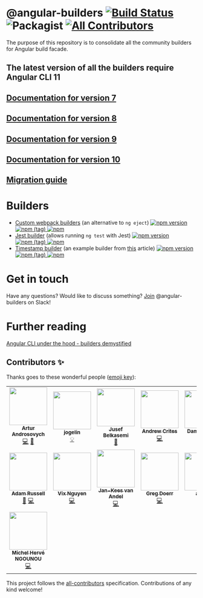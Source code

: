 # @angular-builders [![Build Status](https://travis-ci.com/just-jeb/angular-builders.svg?branch=master)](https://travis-ci.com/just-jeb/angular-builders) ![Packagist](https://img.shields.io/packagist/l/doctrine/orm.svg) [![All Contributors](https://img.shields.io/badge/all_contributors-8-orange.svg?style=flat-square)](#contributors)

The purpose of this repository is to consolidate all the community builders for Angular build facade.

## The latest version of all the builders require Angular CLI 11

## [Documentation for version 7](https://github.com/just-jeb/angular-builders/tree/7.x.x)

## [Documentation for version 8](https://github.com/just-jeb/angular-builders/tree/8.x.x)

## [Documentation for version 9](https://github.com/just-jeb/angular-builders/tree/9.x.x)

## [Documentation for version 10](https://github.com/just-jeb/angular-builders/tree/10.x.x)

## [Migration guide](./MIGRATION.MD)

# Builders

- [Custom webpack builders](./packages/custom-webpack) (an alternative to `ng eject`) [![npm version](https://img.shields.io/npm/v/@angular-builders/custom-webpack.svg) ![npm (tag)](https://img.shields.io/npm/v/@angular-builders/custom-webpack/next.svg) ![npm](https://img.shields.io/npm/dm/@angular-builders/custom-webpack.svg)](https://www.npmjs.com/package/@angular-builders/custom-webpack)
- [Jest builder](./packages/jest) (allows running `ng test` with Jest) [![npm version](https://img.shields.io/npm/v/@angular-builders/jest.svg) ![npm (tag)](https://img.shields.io/npm/v/@angular-builders/jest/next.svg) ![npm](https://img.shields.io/npm/dm/@angular-builders/jest.svg)](https://www.npmjs.com/package/@angular-builders/jest)
- [Timestamp builder](./packages/timestamp) (an example builder from [this](https://medium.com/@justjeb/angular-cli-6-under-the-hood-builders-demystified-f0690ebcf01) article) [![npm version](https://img.shields.io/npm/v/@angular-builders/timestamp.svg) ![npm (tag)](https://img.shields.io/npm/v/@angular-builders/timestamp/next.svg) ![npm](https://img.shields.io/npm/dm/@angular-builders/timestamp.svg)](https://www.npmjs.com/package/@angular-builders/timestamp)

# Get in touch

Have any questions? Would like to discuss something?
[Join](https://join.slack.com/t/angular-builders/shared_invite/enQtODM2MjU5MTYyMDk2LTcxODQ3NTExNDZkM2U0NWQ2NmVmZTAwZWNmOThhYjg4ZDlmMGFlNDZmYWQxYzU5ODIzYjdmZGFmNmUxNDBlY2E) @angular-builders on Slack!

# Further reading

[Angular CLI under the hood - builders demystified](https://blog.angularindepth.com/angular-cli-under-the-hood-builders-demystified-v2-e73ee0f2d811)

## Contributors ✨

Thanks goes to these wonderful people ([emoji key](https://allcontributors.org/docs/en/emoji-key)):

<!-- ALL-CONTRIBUTORS-LIST:START - Do not remove or modify this section -->
<!-- prettier-ignore-start -->
<!-- markdownlint-disable -->
<table>
  <tr>
    <td align="center"><a href="https://medium.com/@overthesanity"><img src="https://avatars1.githubusercontent.com/u/7337691?v=4" width="100px;" alt=""/><br /><sub><b>Artur Androsovych</b></sub></a><br /><a href="https://github.com/just-jeb/angular-builders/commits?author=arturovt" title="Code">💻</a> <a href="#question-arturovt" title="Answering Questions">💬</a></td>
    <td align="center"><a href="https://github.com/jogelin"><img src="https://avatars2.githubusercontent.com/u/954509?v=4" width="100px;" alt=""/><br /><sub><b>jogelin</b></sub></a><br /><a href="#example-jogelin" title="Examples">💡</a></td>
    <td align="center"><a href="https://github.com/jusefb"><img src="https://avatars2.githubusercontent.com/u/3741868?v=4" width="100px;" alt=""/><br /><sub><b>Jusef Belkasemi</b></sub></a><br /><a href="https://github.com/just-jeb/angular-builders/commits?author=jusefb" title="Documentation">📖</a></td>
    <td align="center"><a href="https://medium.com/@ExplosionPills/"><img src="https://avatars0.githubusercontent.com/u/1308273?v=4" width="100px;" alt=""/><br /><sub><b>Andrew Crites</b></sub></a><br /><a href="https://github.com/just-jeb/angular-builders/commits?author=ajcrites" title="Code">💻</a></td>
    <td align="center"><a href="https://www.strangeplanet.fr"><img src="https://avatars3.githubusercontent.com/u/41597?v=4" width="100px;" alt=""/><br /><sub><b>Damien Sorel</b></sub></a><br /><a href="https://github.com/just-jeb/angular-builders/commits?author=mistic100" title="Code">💻</a></td>
    <td align="center"><a href="https://wesleygrimes.com"><img src="https://avatars0.githubusercontent.com/u/324308?v=4" width="100px;" alt=""/><br /><sub><b>Wes Grimes</b></sub></a><br /><a href="https://github.com/just-jeb/angular-builders/commits?author=wesleygrimes" title="Code">💻</a></td>
    <td align="center"><a href="https://github.com/michaeljota"><img src="https://avatars0.githubusercontent.com/u/10507776?v=4" width="100px;" alt=""/><br /><sub><b>Michael De Abreu</b></sub></a><br /><a href="https://github.com/just-jeb/angular-builders/commits?author=michaeljota" title="Code">💻</a></td>
  </tr>
  <tr>
    <td align="center"><a href="https://github.com/a1russell"><img src="https://avatars0.githubusercontent.com/u/241628?v=4" width="100px;" alt=""/><br /><sub><b>Adam Russell</b></sub></a><br /><a href="https://github.com/just-jeb/angular-builders/issues?q=author%3Aa1russell" title="Bug reports">🐛</a> <a href="https://github.com/just-jeb/angular-builders/commits?author=a1russell" title="Code">💻</a></td>
    <td align="center"><a href="https://www.facebook.com/onfocus.vi"><img src="https://avatars0.githubusercontent.com/u/19356181?v=4" width="100px;" alt=""/><br /><sub><b>Vix Nguyen</b></sub></a><br /><a href="https://github.com/just-jeb/angular-builders/commits?author=vixnguyen" title="Code">💻</a></td>
    <td align="center"><a href="https://github.com/jankeesvanandel"><img src="https://avatars1.githubusercontent.com/u/272120?v=4" width="100px;" alt=""/><br /><sub><b>Jan-Kees van Andel</b></sub></a><br /><a href="https://github.com/just-jeb/angular-builders/commits?author=jankeesvanandel" title="Code">💻</a></td>
    <td align="center"><a href="https://github.com/gdoerr"><img src="https://avatars2.githubusercontent.com/u/6474127?v=4" width="100px;" alt=""/><br /><sub><b>Greg Doerr</b></sub></a><br /><a href="https://github.com/just-jeb/angular-builders/commits?author=gdoerr" title="Code">💻</a></td>
    <td align="center"><a href="https://github.com/arluko"><img src="https://avatars0.githubusercontent.com/u/70697565?v=4" width="100px;" alt=""/><br /><sub><b>arluko</b></sub></a><br /><a href="https://github.com/just-jeb/angular-builders/commits?author=arluko" title="Code">💻</a></td>
    <td align="center"><a href="https://github.com/zauni"><img src="https://avatars0.githubusercontent.com/u/663845?v=4" width="100px;" alt=""/><br /><sub><b>Matthias Zaunseder</b></sub></a><br /><a href="https://github.com/just-jeb/angular-builders/commits?author=zauni" title="Code">💻</a></td>
    <td align="center"><a href="https://github.com/sonallux"><img src="https://avatars3.githubusercontent.com/u/13821543?v=4" width="100px;" alt=""/><br /><sub><b>Jonas</b></sub></a><br /><a href="https://github.com/just-jeb/angular-builders/commits?author=sonallux" title="Code">💻</a></td>
  </tr>
  <tr>
    <td align="center"><a href="https://github.com/michelherv"><img src="https://avatars1.githubusercontent.com/u/12019057?v=4" width="100px;" alt=""/><br /><sub><b>Michel Hervé NGOUNOU</b></sub></a><br /><a href="https://github.com/just-jeb/angular-builders/commits?author=michelherv" title="Code">💻</a></td>
  </tr>
</table>

<!-- markdownlint-enable -->
<!-- prettier-ignore-end -->
<!-- ALL-CONTRIBUTORS-LIST:END -->

This project follows the [all-contributors](https://github.com/all-contributors/all-contributors) specification. Contributions of any kind welcome!
